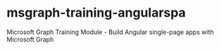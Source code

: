 # msgraph-training-angularspa
Microsoft Graph Training Module - Build Angular single-page apps with Microsoft Graph
